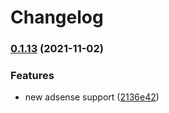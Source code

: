 # Changelog

### [0.1.13](https://www.github.com/ap-automator/jekyll-rushed-analytics/compare/v0.1.12...v0.1.13) (2021-11-02)


### Features

* new adsense support ([2136e42](https://www.github.com/ap-automator/jekyll-rushed-analytics/commit/2136e42ef7fb75e9c2f6b1c1cf0b64f8970ebaad))
